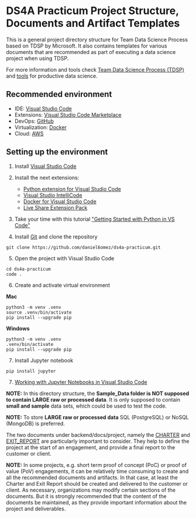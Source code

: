 # DS4A Practicum Project Structure, Documents and Artifact Templates

This is a general project directory structure for Team Data Science Process based on TDSP by Microsoft. It also contains templates for various documents that are recommended as part of executing a data science project when using TDSP.

For more information and tools check [Team Data Science Process (TDSP)](https://docs.microsoft.com/en-us/azure/machine-learning/team-data-science-process/overview) and [tools](https://github.com/Azure/Azure-TDSP-Utilities) for productive data science.

## Recommended environment

- IDE: [Visual Studio Code](https://code.visualstudio.com/Download)
- Extensions: [Visual Studio Code Marketplace](https://marketplace.visualstudio.com/VSCode)
- DevOps: [GitHub](https://github.com/)
- Virtualization: [Docker](https://www.docker.com/)
- Cloud: [AWS](https://aws.amazon.com/)

## Setting up the environment

1. Install [Visual Studio Code](https://code.visualstudio.com/docs/setup/setup-overview)
2. Install the next extensions:

   - [Python extension for Visual Studio Code](https://marketplace.visualstudio.com/items?itemName=ms-python.python)
   - [Visual Studio IntelliCode](https://marketplace.visualstudio.com/items?itemName=VisualStudioExptTeam.vscodeintellicode)
   - [Docker for Visual Studio Code](https://marketplace.visualstudio.com/items?itemName=ms-azuretools.vscode-docker)
   - [Live Share Extension Pack](https://marketplace.visualstudio.com/items?itemName=MS-vsliveshare.vsliveshare-pack)

3. Take your time with this tutorial ["Getting Started with Python in VS Code"](https://code.visualstudio.com/docs/python/python-tutorial)
4. Install [Git](https://git-scm.com/book/en/v2/Getting-Started-Installing-Git) and clone the repository

```
git clone https://github.com/daniel6omez/ds4a-practicum.git
```

5. Open the project with Visual Studio Code

```
cd ds4a-practicum
code .
```

6. Create and activate virtual environment

**Mac**

```
python3 -m venv .venv
source .venv/bin/activate
pip install --upgrade pip
```

**Windows**

```
python3 -m venv .venv
.venv/bin/activate
pip install --upgrade pip
```

7. Install Jupyter notebook

```
pip install jupyter
```

7. [Working with Jupyter Notebooks in Visual Studio Code](https://code.visualstudio.com/docs/python/jupyter-support)

**NOTE:** In this directory structure, the **Sample_Data folder is NOT supposed to contain LARGE raw or processed data**. It is only supposed to contain **small and sample** data sets, which could be used to test the code.

**NOTE:** To store **LARGE raw or processed data** SQL (PostgreSQL) or NoSQL (MongoDB) is preferred.

The two documents under backend/docs/project, namely the [CHARTER](./backend/docs/project/CHARTER.md) and [EXIT_REPORT](./backend/docs/project/EXIT_REPORT.md) are particularly important to consider. They help to define the project at the start of an engagement, and provide a final report to the customer or client.

**NOTE:** In some projects, e.g. short term proof of concept (PoC) or proof of value (PoV) engagements, it can be relatively time consuming to create and all the recommended documents and artifacts. In that case, at least the Charter and Exit Report should be created and delivered to the customer or client. As necessary, organizations may modify certain sections of the documents. But it is strongly recommended that the content of the documents be maintained, as they provide important information about the project and deliverables.

